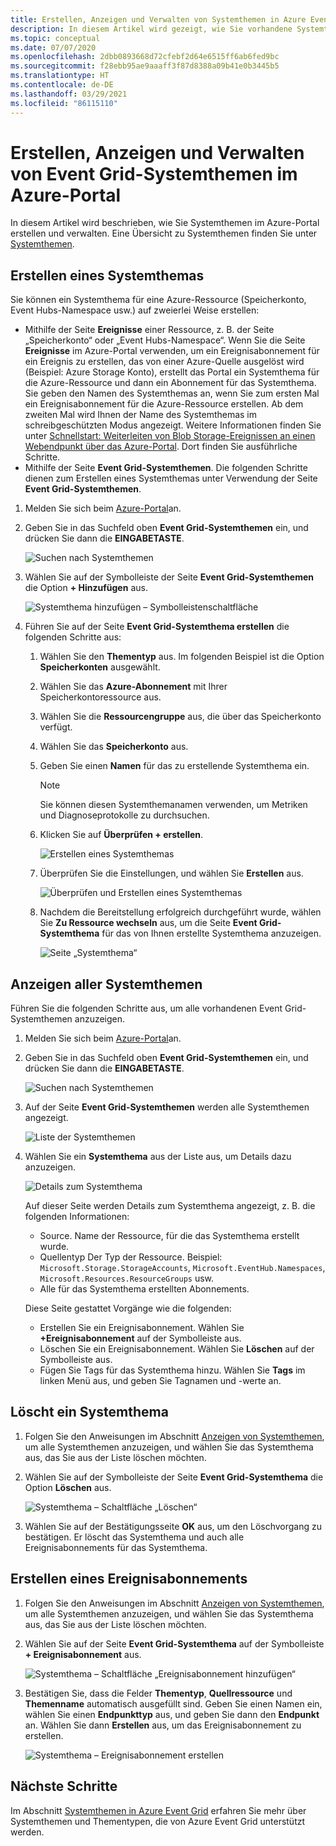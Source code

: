 ```yaml
---
title: Erstellen, Anzeigen und Verwalten von Systemthemen in Azure Event Grid (Portal)
description: In diesem Artikel wird gezeigt, wie Sie vorhandene Systemthemen anzeigen und Azure Event Grid-Systemthemen mithilfe des Azure-Portals erstellen können.
ms.topic: conceptual
ms.date: 07/07/2020
ms.openlocfilehash: 2dbb0893668d72cfebf2d64e6515ff6ab6fed9bc
ms.sourcegitcommit: f28ebb95ae9aaaff3f87d8388a09b41e0b3445b5
ms.translationtype: HT
ms.contentlocale: de-DE
ms.lasthandoff: 03/29/2021
ms.locfileid: "86115110"
---
```

# <a name="create-view-and-manage-event-grid-system-topics-in-the-azure-portal"></a>Erstellen, Anzeigen und Verwalten von Event Grid-Systemthemen im Azure-Portal
In diesem Artikel wird beschrieben, wie Sie Systemthemen im Azure-Portal erstellen und verwalten. Eine Übersicht zu Systemthemen finden Sie unter [Systemthemen](system-topics.md).

## <a name="create-a-system-topic"></a>Erstellen eines Systemthemas
Sie können ein Systemthema für eine Azure-Ressource (Speicherkonto, Event Hubs-Namespace usw.) auf zweierlei Weise erstellen:

- Mithilfe der Seite **Ereignisse** einer Ressource, z. B. der Seite „Speicherkonto“ oder „Event Hubs-Namespace“. Wenn Sie die Seite **Ereignisse** im Azure-Portal verwenden, um ein Ereignisabonnement für ein Ereignis zu erstellen, das von einer Azure-Quelle ausgelöst wird (Beispiel: Azure Storage Konto), erstellt das Portal ein Systemthema für die Azure-Ressource und dann ein Abonnement für das Systemthema. Sie geben den Namen des Systemthemas an, wenn Sie zum ersten Mal ein Ereignisabonnement für die Azure-Ressource erstellen. Ab dem zweiten Mal wird Ihnen der Name des Systemthemas im schreibgeschützten Modus angezeigt. Weitere Informationen finden Sie unter [Schnellstart: Weiterleiten von Blob Storage-Ereignissen an einen Webendpunkt über das Azure-Portal](blob-event-quickstart-portal.md#subscribe-to-the-blob-storage). Dort finden Sie ausführliche Schritte.
- Mithilfe der Seite **Event Grid-Systemthemen**. Die folgenden Schritte dienen zum Erstellen eines Systemthemas unter Verwendung der Seite **Event Grid-Systemthemen**. 

1. Melden Sie sich beim [Azure-Portal](https://portal.azure.com)an.
2. Geben Sie in das Suchfeld oben **Event Grid-Systemthemen** ein, und drücken Sie dann die **EINGABETASTE**. 

    ![Suchen nach Systemthemen](./media/create-view-manage-system-topics/search-system-topics.png)
3. Wählen Sie auf der Symbolleiste der Seite **Event Grid-Systemthemen** die Option **+ Hinzufügen** aus.

    ![Systemthema hinzufügen – Symbolleistenschaltfläche](./media/create-view-manage-system-topics/add-system-topic-menu.png)
4. Führen Sie auf der Seite **Event Grid-Systemthema erstellen** die folgenden Schritte aus:
    1. Wählen Sie den **Thementyp** aus. Im folgenden Beispiel ist die Option **Speicherkonten** ausgewählt. 
    2. Wählen Sie das **Azure-Abonnement** mit Ihrer Speicherkontoressource aus. 
    3. Wählen Sie die **Ressourcengruppe** aus, die über das Speicherkonto verfügt. 
    4. Wählen Sie das **Speicherkonto** aus. 
    5. Geben Sie einen **Namen** für das zu erstellende Systemthema ein. 
    
        > [!NOTE]
        > Sie können diesen Systemthemanamen verwenden, um Metriken und Diagnoseprotokolle zu durchsuchen.
    6. Klicken Sie auf **Überprüfen + erstellen**.

        ![Erstellen eines Systemthemas](./media/create-view-manage-system-topics/create-event-grid-system-topic-page.png)
    5. Überprüfen Sie die Einstellungen, und wählen Sie **Erstellen** aus. 
        
        ![Überprüfen und Erstellen eines Systemthemas](./media/create-view-manage-system-topics/system-topic-review-create.png)
    6. Nachdem die Bereitstellung erfolgreich durchgeführt wurde, wählen Sie **Zu Ressource wechseln** aus, um die Seite **Event Grid-Systemthema** für das von Ihnen erstellte Systemthema anzuzeigen. 

        ![Seite „Systemthema“](./media/create-view-manage-system-topics/system-topic-page.png)


## <a name="view-all-system-topics"></a>Anzeigen aller Systemthemen
Führen Sie die folgenden Schritte aus, um alle vorhandenen Event Grid-Systemthemen anzuzeigen. 

1. Melden Sie sich beim [Azure-Portal](https://portal.azure.com)an.
2. Geben Sie in das Suchfeld oben **Event Grid-Systemthemen** ein, und drücken Sie dann die **EINGABETASTE**. 

    ![Suchen nach Systemthemen](./media/create-view-manage-system-topics/search-system-topics.png)
3. Auf der Seite **Event Grid-Systemthemen** werden alle Systemthemen angezeigt. 

    ![Liste der Systemthemen](./media/create-view-manage-system-topics/list-system-topics.png)
4. Wählen Sie ein **Systemthema** aus der Liste aus, um Details dazu anzuzeigen. 

    ![Details zum Systemthema](./media/create-view-manage-system-topics/system-topic-details.png)

    Auf dieser Seite werden Details zum Systemthema angezeigt, z. B. die folgenden Informationen: 
    - Source. Name der Ressource, für die das Systemthema erstellt wurde.
    - Quellentyp Der Typ der Ressource. Beispiel: `Microsoft.Storage.StorageAccounts`, `Microsoft.EventHub.Namespaces`, `Microsoft.Resources.ResourceGroups` usw.
    - Alle für das Systemthema erstellten Abonnements.

    Diese Seite gestattet Vorgänge wie die folgenden:
    - Erstellen Sie ein Ereignisabonnement. Wählen Sie **+Ereignisabonnement** auf der Symbolleiste aus. 
    - Löschen Sie ein Ereignisabonnement. Wählen Sie **Löschen** auf der Symbolleiste aus. 
    - Fügen Sie Tags für das Systemthema hinzu. Wählen Sie **Tags** im linken Menü aus, und geben Sie Tagnamen und -werte an. 


## <a name="delete-a-system-topic"></a>Löscht ein Systemthema
1. Folgen Sie den Anweisungen im Abschnitt [Anzeigen von Systemthemen](#view-all-system-topics), um alle Systemthemen anzuzeigen, und wählen Sie das Systemthema aus, das Sie aus der Liste löschen möchten. 
2. Wählen Sie auf der Symbolleiste der Seite **Event Grid-Systemthema** die Option **Löschen** aus. 

    ![Systemthema – Schaltfläche „Löschen“](./media/create-view-manage-system-topics/system-topic-delete-button.png)
3. Wählen Sie auf der Bestätigungsseite **OK** aus, um den Löschvorgang zu bestätigen. Er löscht das Systemthema und auch alle Ereignisabonnements für das Systemthema.  

## <a name="create-an-event-subscription"></a>Erstellen eines Ereignisabonnements
1. Folgen Sie den Anweisungen im Abschnitt [Anzeigen von Systemthemen](#view-all-system-topics), um alle Systemthemen anzuzeigen, und wählen Sie das Systemthema aus, das Sie aus der Liste löschen möchten. 
2. Wählen Sie auf der Seite **Event Grid-Systemthema** auf der Symbolleiste **+ Ereignisabonnement** aus. 

    ![Systemthema – Schaltfläche „Ereignisabonnement hinzufügen“](./media/create-view-manage-system-topics/add-event-subscription-button.png)
3. Bestätigen Sie, dass die Felder **Thementyp**, **Quellressource** und **Themenname** automatisch ausgefüllt sind. Geben Sie einen Namen ein, wählen Sie einen **Endpunkttyp** aus, und geben Sie dann den **Endpunkt** an. Wählen Sie dann **Erstellen** aus, um das Ereignisabonnement zu erstellen. 

    ![Systemthema – Ereignisabonnement erstellen](./media/create-view-manage-system-topics/create-event-subscription.png)

## <a name="next-steps"></a>Nächste Schritte
Im Abschnitt [Systemthemen in Azure Event Grid](system-topics.md) erfahren Sie mehr über Systemthemen und Thementypen, die von Azure Event Grid unterstützt werden. 

